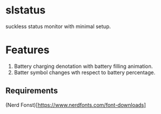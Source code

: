 # slstatus
suckless status monitor with minimal setup.

# Features
1) Battery charging denotation with battery filling animation.
2) Batter symbol changes wth respect to battery percentage.



## Requirements
(Nerd Fonst)[https://www.nerdfonts.com/font-downloads]
